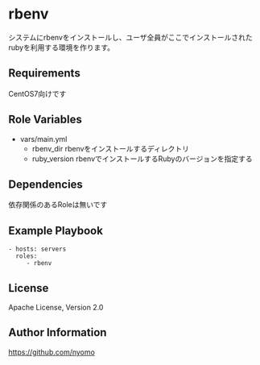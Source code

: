 rbenv
=========

システムにrbenvをインストールし、ユーザ全員がここでインストールされたrubyを利用する環境を作ります。

Requirements
------------

CentOS7向けです

Role Variables
--------------



- vars/main.yml
  * rbenv_dir rbenvをインストールするディレクトリ
  * ruby_version rbenvでインストールするRubyのバージョンを指定する

Dependencies
------------

依存関係のあるRoleは無いです

Example Playbook
----------------

    - hosts: servers
      roles:
         - rbenv

License
-------

Apache License, Version 2.0

Author Information
------------------

https://github.com/nyomo
